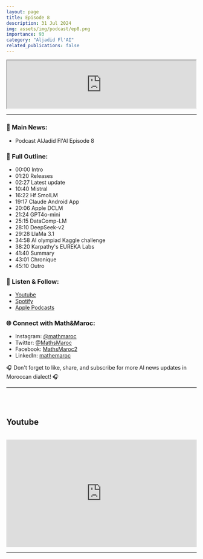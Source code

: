 ```yaml
---
layout: page
title: Episode 8
description: 31 Jul 2024
img: assets/img/podcast/ep8.png
importance: 93
category: "Aljadid Fl'AI"
related_publications: false
---
```


<div style="display: flex; justify-content: center;">
    <iframe src="https://podcasters.spotify.com/pod/show/mathandmaroc/embed/episodes/Episode-8-e2mkuvt/a-abf7cgu"
            style="aspect-ratio: 310 / 79; width: 100% !important;"></iframe>
</div>

<hr>

<h3>🌟 Main News:</h3>
<ul>
    <li> Podcast AlJadid Fl'AI Episode 8 </li>
</ul>

<h3>📜 Full Outline:</h3>
<ul>
<li>00:00 Intro</li>
<li>01:20 Releases</li>
<li>02:27 Latest update</li>
<li>10:40 Mistral</li>
<li>16:22 Hf SmolLM</li>
<li>19:17 Claude Android App</li>
<li>20:06 Apple DCLM</li>
<li>21:24 GPT4o-mini</li>
<li>25:15 DataComp-LM</li>
<li>28:10 DeepSeek-v2</li>
<li>29:28 LlaMa 3.1</li>
<li>34:58 AI olympiad Kaggle challenge</li>
<li>38:20 Karpathy's EUREKA Labs</li>
<li>41:40 Summary</li>
<li>43:01 Chronique</li>
<li>45:10 Outro</li>

</ul>

<h3>🔗 Listen & Follow:</h3>
<ul>
    <li><a href="https://www.youtube.com/watch?v=YTx_YBOHHoY&list=PLG573uUBOvv68e2bSlDIN66T9fSbxyMdz">Youtube</a></li>
    <li><a href="https://open.spotify.com/show/1tWmYjfazgjont9JuqJm74">Spotify</a></li>
    <li><a href="https://podcasts.apple.com/fr/podcast/aljadid-f-lai/id1739684351">Apple Podcasts</a></li>
</ul>

<h3>🌐 Connect with Math&Maroc:</h3>
<ul>
    <li>Instagram: <a href="https://www.instagram.com/mathmaroc/?hl=en">@mathmaroc</a></li>
    <li>Twitter: <a href="https://x.com/MathsMaroc">@MathsMaroc</a></li>
    <li>Facebook: <a href="https://facebook.com/MathsMaroc2">MathsMaroc2</a></li>
    <li>LinkedIn: <a href="https://linkedin.com/company/mathemaroc">mathemaroc</a></li>
</ul>

<p>🎧 Don't forget to like, share, and subscribe for more AI news updates in Moroccan dialect! 🎧</p>

<hr>

<br><br>

<h2>Youtube</h2>

<br>

<div style="display: flex; justify-content: center;">
    <iframe src="https://www.youtube.com/embed/0V-isPHKXRQ?si=zDzdu-jQUzaRirwT" title="YouTube video player" frameborder="0" allow="accelerometer; autoplay; clipboard-write; encrypted-media; gyroscope; picture-in-picture; web-share" referrerpolicy="strict-origin-when-cross-origin" allowfullscreen style="aspect-ratio: 16 / 9; width: 100% !important;"></iframe>
</div>

<hr>

<br><br>


